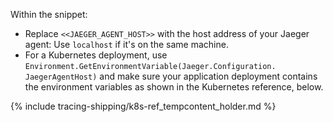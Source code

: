 Within the snippet:

  + Replace `<<JAEGER_AGENT_HOST>>` with the host address of your Jaeger agent: Use `localhost` if it's on the same machine. 
  + For a Kubernetes deployment, use `Environment.GetEnvironmentVariable(Jaeger.Configuration.  JaegerAgentHost)` and make sure your application deployment contains the environment variables as shown in the Kubernetes reference, below.
 
{% include tracing-shipping/k8s-ref_tempcontent_holder.md %}

